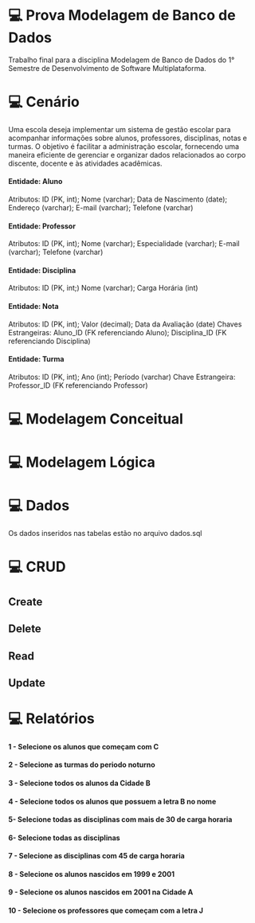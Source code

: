 # 💻 Prova Modelagem de Banco de Dados

Trabalho final para a disciplina Modelagem de Banco de Dados do 1° Semestre de Desenvolvimento de Software Multiplataforma.

# 💻 Cenário

Uma escola deseja implementar um sistema de gestão escolar para acompanhar informações sobre alunos, professores, disciplinas, notas e turmas. O objetivo é facilitar a administração escolar, fornecendo uma maneira eficiente de gerenciar e organizar dados relacionados ao corpo discente, docente e às atividades acadêmicas. 

#### Entidade: Aluno

Atributos:
ID (PK, int); Nome (varchar); Data de Nascimento (date); Endereço (varchar); E-mail (varchar); Telefone (varchar)

#### Entidade: Professor

Atributos:
ID (PK, int); Nome (varchar); Especialidade (varchar); E-mail (varchar); Telefone (varchar)

#### Entidade: Disciplina

Atributos:
ID (PK, int;) Nome (varchar); Carga Horária (int)

#### Entidade: Nota

Atributos:
ID (PK, int); Valor (decimal); Data da Avaliação (date)
Chaves Estrangeiras:
Aluno_ID (FK referenciando Aluno); Disciplina_ID (FK referenciando Disciplina)

#### Entidade: Turma

Atributos:
ID (PK, int); Ano (int); Período (varchar)
Chave Estrangeira:
Professor_ID (FK referenciando Professor)

# 💻 Modelagem Conceitual



# 💻 Modelagem Lógica




# 💻 Dados

Os dados inseridos nas tabelas estão no arquivo dados.sql



# 💻 CRUD
## Create

## Delete

## Read

## Update





# 💻 Relatórios

#### 1 - Selecione os alunos que começam com C


#### 2 - Selecione as turmas do periodo noturno


#### 3 - Selecione todos os alunos da Cidade B


#### 4 - Selecione todos os alunos que possuem a letra B no nome


#### 5- Selecione todas as disciplinas com mais de 30 de carga horaria


#### 6- Selecione todas as disciplinas


#### 7 - Selecione as disciplinas com 45 de carga horaria


#### 8 - Selecione os alunos nascidos em 1999 e 2001


#### 9 - Selecione os alunos nascidos em 2001 na Cidade A


#### 10 - Selecione os professores que começam com a letra J

























